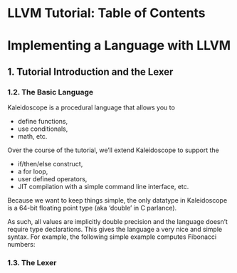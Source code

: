 
# LLVM Tutorial: Table of Contents

# Implementing a Language with LLVM

## 1. Tutorial Introduction and the Lexer

### 1.2. The Basic Language

Kaleidoscope is a procedural language that allows you to 

 - define functions, 
 - use conditionals, 
 - math, etc. 

Over the course of the tutorial, we’ll extend Kaleidoscope to support the 

 - if/then/else construct, 
 - a for loop, 
 - user defined operators, 
 - JIT compilation with a simple command line interface, etc.

Because we want to keep things simple, the only datatype in Kaleidoscope is a 64-bit floating point type (aka ‘double’ in C parlance). 

As such, all values are implicitly double precision and the language doesn’t require type declarations. This gives the language a very nice and simple syntax. For example, the following simple example computes Fibonacci numbers:


### 1.3. The Lexer

